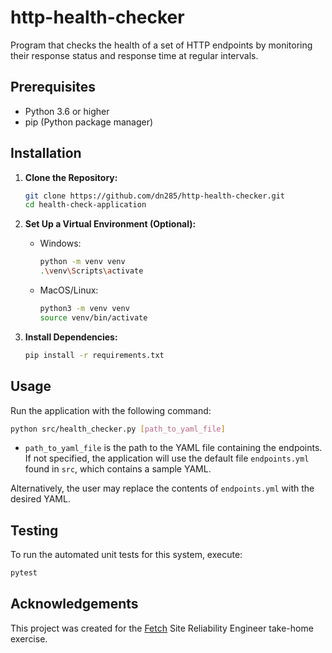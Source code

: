 # http-health-checker

Program that checks the health of a set of HTTP endpoints by monitoring their response status and response time at regular intervals.

## Prerequisites

- Python 3.6 or higher
- pip (Python package manager)

## Installation

1. **Clone the Repository:**
    ```bash
    git clone https://github.com/dn285/http-health-checker.git
    cd health-check-application
    ```

2. **Set Up a Virtual Environment (Optional):**

    - Windows:
        ```bash
        python -m venv venv
        .\venv\Scripts\activate
        ```

    - MacOS/Linux:
        ```bash
        python3 -m venv venv
        source venv/bin/activate
        ```

3. **Install Dependencies:**
    ```bash
    pip install -r requirements.txt
    ```

## Usage

Run the application with the following command:

```bash
python src/health_checker.py [path_to_yaml_file]
```
- `path_to_yaml_file` is the path to the YAML file containing the endpoints. If not specified, the application will use the default file `endpoints.yml` found in `src`, which contains a sample YAML.

Alternatively, the user may replace the contents of `endpoints.yml` with the desired YAML.

## Testing

To run the automated unit tests for this system, execute:
```bash
pytest
```

## Acknowledgements

This project was created for the [Fetch](https://fetch.com/) Site Reliability Engineer take-home exercise.